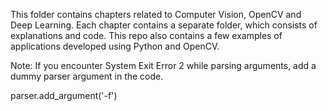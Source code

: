 This folder contains chapters related to Computer Vision, OpenCV and Deep Learning. Each chapter contains a separate folder, which consists of explanations and code. This repo also contains a few examples of applications developed using Python and OpenCV.

Note: If you encounter System Exit Error 2 while parsing arguments, add a dummy parser argument in the code.

parser.add_argument('-f')
